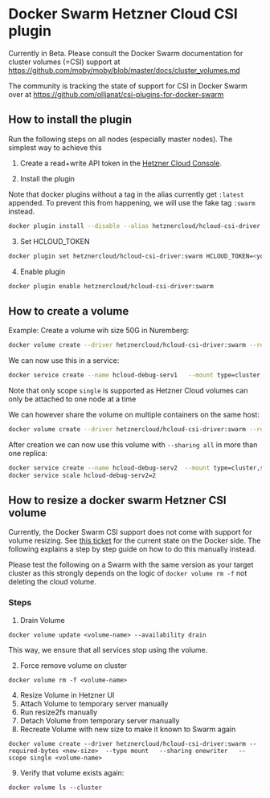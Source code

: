# Docker Swarm Hetzner Cloud CSI plugin

Currently in Beta. Please consult the Docker Swarm documentation
for cluster volumes (=CSI) support at https://github.com/moby/moby/blob/master/docs/cluster_volumes.md

The community is tracking the state of support for CSI in Docker Swarm over at https://github.com/olljanat/csi-plugins-for-docker-swarm

## How to install the plugin

Run the following steps on all nodes (especially master nodes).
The simplest way to achieve this

1. Create a read+write API token in the [Hetzner Cloud Console](https://console.hetzner.cloud/).

2. Install the plugin 

Note that docker plugins without a tag in the alias currently get `:latest` appended. To prevent this from happening, we will use
the fake tag `:swarm` instead.

```bash
docker plugin install --disable --alias hetznercloud/hcloud-csi-driver:swarm --grant-all-permissions hetznercloud/hcloud-csi-driver:<version>-swarm
```

3. Set HCLOUD_TOKEN

```bash
docker plugin set hetznercloud/hcloud-csi-driver:swarm HCLOUD_TOKEN=<your token>
```

4. Enable plugin

```bash
docker plugin enable hetznercloud/hcloud-csi-driver:swarm
```

## How to create a volume

Example: Create a volume wih size 50G in Nuremberg:

```bash
docker volume create --driver hetznercloud/hcloud-csi-driver:swarm --required-bytes 50G --type mount --sharing onewriter --scope single hcloud-debug1 --topology-required csi.hetzner.cloud/location=nbg1
```

We can now use this in a service:

```bash
docker service create --name hcloud-debug-serv1   --mount type=cluster,src=hcloud-debug1,dst=/srv/www   nginx:alpine
```

Note that only scope `single` is supported as Hetzner Cloud volumes can only be attached to one node at a time

We can however share the volume on multiple containers on the same host:

```bash
docker volume create --driver hetznercloud/hcloud-csi-driver:swarm --required-bytes 50G --type mount --sharing all --scope single hcloud-debug1 --topology-required csi.hetzner.cloud/location=nbg1
```

After creation we can now use this volume with `--sharing all` in more than one replica:

```bash
docker service create --name hcloud-debug-serv2  --mount type=cluster,src=hcloud-debug2,dst=/srv/www   nginx:alpine
docker service scale hcloud-debug-serv2=2
```

## How to resize a docker swarm Hetzner CSI volume

Currently, the Docker Swarm CSI support does not come with support for volume resizing. See [this ticket](https://github.com/moby/moby/issues/44985) for the current state on the Docker side.
The following explains a step by step guide on how to do this manually instead.

Please test the following on a Swarm with the same version as your target cluster
as this strongly depends on the logic of `docker volume rm -f` not deleting the cloud volume.

### Steps

1. Drain Volume

```
docker volume update <volume-name> --availability drain
```

This way, we ensure that all services stop using the volume.

2. Force remove volume on cluster

```
docker volume rm -f <volume-name>
```

4. Resize Volume in Hetzner UI
5. Attach Volume to temporary server manually
6. Run resize2fs manually
7. Detach Volume from temporary server manually
8. Recreate Volume with new size to make it known to Swarm again

```
docker volume create --driver hetznercloud/hcloud-csi-driver:swarm --required-bytes <new-size>  --type mount   --sharing onewriter   --scope single <volume-name>
```

9. Verify that volume exists again:

```
docker volume ls --cluster
```

